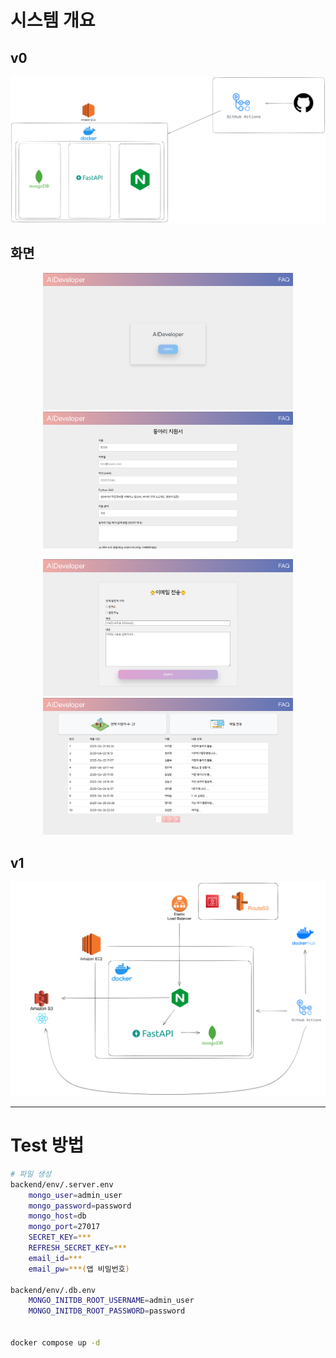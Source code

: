 
# 시스템 개요

## v0
![](./img/aid_v0_system.png)

## 화면
<p align=center>
    <img src="./img/aid_v0_home.png" width=400/>
    <img src="./img/aid_v0_submit.png" width=400/>
</p>
<p align=center>
    <img src="./img/aid_v0_mail.png" width=400/>
    <img src="./img/aid_v0_admin.png" width=400/>
</p>


## v1
![](./img/aid_v1_system.png)

---

# Test 방법

```sh
# 파일 생성
backend/env/.server.env
    mongo_user=admin_user
    mongo_password=password
    mongo_host=db
    mongo_port=27017
    SECRET_KEY=***
    REFRESH_SECRET_KEY=***
    email_id=***
    email_pw=***(앱 비밀번호)

backend/env/.db.env
    MONGO_INITDB_ROOT_USERNAME=admin_user
    MONGO_INITDB_ROOT_PASSWORD=password


docker compose up -d
```
